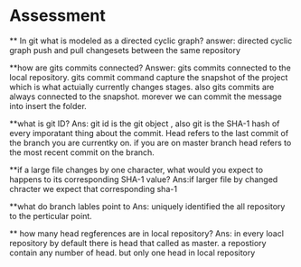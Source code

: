 # Assessment

** In git  what is modeled as a directed cyclic graph?
answer: directed cyclic graph push and pull changesets between the same repository 


**how are gits commits connected?
Answer:
gits commits connected to the local repository.
gits commit command capture the snapshot of the project which is what actuially currently changes stages. also gits commits are  always connected to the snapshot. morever we can commit the message into insert the folder.


**what is git ID?
Ans: git id is the git object , also git is the SHA-1 hash of every imporatant thing about the commit. Head refers to the last commit of the branch you are currentky on. if you are on master branch head refers to the most recent commit on the branch.

**if a large file changes by one character, what would you expect to happens to its corresponding SHA-1 value?
Ans:if larger file by changed chracter we expect that corresponding sha-1



**what do branch lables point to
Ans: uniquely identified the all repository to the perticular point.


** how many head regferences are in local repository?
Ans: in every loacl repository by default there is head that called as master. a repostiory contain any number of head. but only one head in local repository


